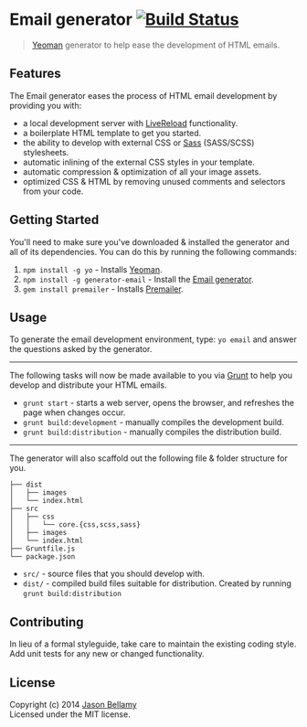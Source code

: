 # Email generator [![Build Status](https://travis-ci.org/jasonbellamy/generator-email.png?branch=master)](https://travis-ci.org/jasonbellamy/generator-email)

> [Yeoman](http:/yeoman.io) generator to help ease the development of HTML emails.


## Features
The Email generator eases the process of HTML email development by providing you with:

- a local development server with [LiveReload](http://livereload.com) functionality.
- a boilerplate HTML template to get you started.
- the ability to develop with external CSS or [Sass](http://sass-lang.com) (SASS/SCSS) stylesheets.
- automatic inlining of the external CSS styles in your template.
- automatic compression & optimization of all your image assets.
- optimized CSS & HTML by removing unused comments and selectors from your code.


## Getting Started
You'll need to make sure you've downloaded & installed the generator and all of its dependencies. You can do this by running the following commands:

1. `npm install -g yo` - Installs [Yeoman](http://yeoman.io).
2. `npm install -g generator-email` - Install the [Email generator](https://github.com/jasonbellamy/generator-email).
3. `gem install premailer` - Installs [Premailer](https://github.com/premailer/premailer/).


## Usage
To generate the email development environment, type: `yo email` and answer the questions asked by the generator.

---

The following tasks will now be made available to you via [Grunt](http://gruntjs.com) to help you develop and distribute your HTML emails.

- `grunt start` - starts a web server, opens the browser, and refreshes the page when changes occur.
- `grunt build:development` - manually compiles the development build.
- `grunt build:distribution`  - manually compiles the distribution build.

---

The generator will also scaffold out the following file & folder structure for you.

```
├── dist
│   ├── images
│   └── index.html
├── src
│   ├── css
│   │   └── core.{css,scss,sass}
│   ├── images
│   └── index.html
├── Gruntfile.js
└── package.json

```

- `src/` - source files that you should develop with.
- `dist/` - compiled build files suitable for distribution. Created by running `grunt build:distribution`



## Contributing
In lieu of a formal styleguide, take care to maintain the existing coding style. Add unit tests for any new or changed functionality.


## License
Copyright (c) 2014 [Jason Bellamy ](http://jasonbellamy.com)  
Licensed under the MIT license.
